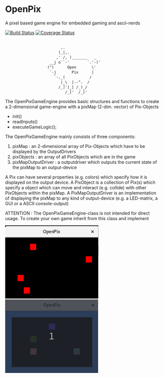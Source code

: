 # OpenPix
A pixel based game engine for embedded gaming and ascii-nerds

[![Build Status](https://travis-ci.org/mezorian/OpenPix.svg?branch=master)](https://travis-ci.org/mezorian/OpenPix) [![Coverage Status](https://coveralls.io/repos/github/mezorian/OpenPix/badge.svg?branch=master)](https://coveralls.io/github/mezorian/OpenPix?branch=master)

```

                         ,.
                        (_|,.
                       ,' /, )_______   _
                    __j o``-'        `.'-)'
                   (")      Open       \'
                    `-j       Pix      |
                      `-._(           /
                         |_\  |--^.  /
                        /_]'|_| /_)_/
                           /_]'  /_]'
```

The OpenPixGameEngine provides basic structures and functions to create a 2-dimensional game-engine with a pixMap (2-dim. vector) of Pix-Objects

 - init()
 - readInputs()
 - executeGameLogic();

The OpenPixGameEngine mainly consists of three components:

 1. pixMap : an 2-dimensional array of Pix-Objects which have to be displayed by the OutputDrivers
 2. pixObjects : an array of all PixObjects which are in the game
 3. pixMapOutputDriver : a outputdriver which outputs the current state of the pixMap to an output-device
 
A Pix can have several properties (e.g. colors) which specify how it is displayed on the output device.
A PixObject is a collection of Pix(s) which specify a object which can move and interact (e.g. collide) with other PixObjects within the pixMap.
A PixMapOutputDriver is an implementation of displaying the pixMap to any kind of output-device (e.g. a LED-matrix, a GUI or a ASCII console-output)
 
ATTENTION : The OpenPixGameEngine-class is not intended for direct usage. To create your own game inherit from this class and implement


![OpenPix v0.3](docs/screenshots/OpenPix_v0.3.png)
![OpenPix v0.4](docs/screenshots/OpenPix_v0.4.gif)
